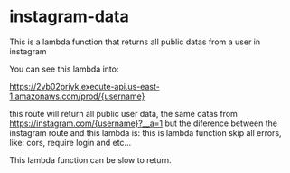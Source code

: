 # instagram-data

This is a lambda function that returns all public datas from a user in instagram

You can see this lambda into:

https://2vb02priyk.execute-api.us-east-1.amazonaws.com/prod/{username}

this route will return all public user data, the same datas from https://instagram.com/{username}?__a=1 but the diference between the instagram route and this lambda is: this is lambda function skip all errors, like: cors, require login and etc...

This lambda function can be slow to return.
